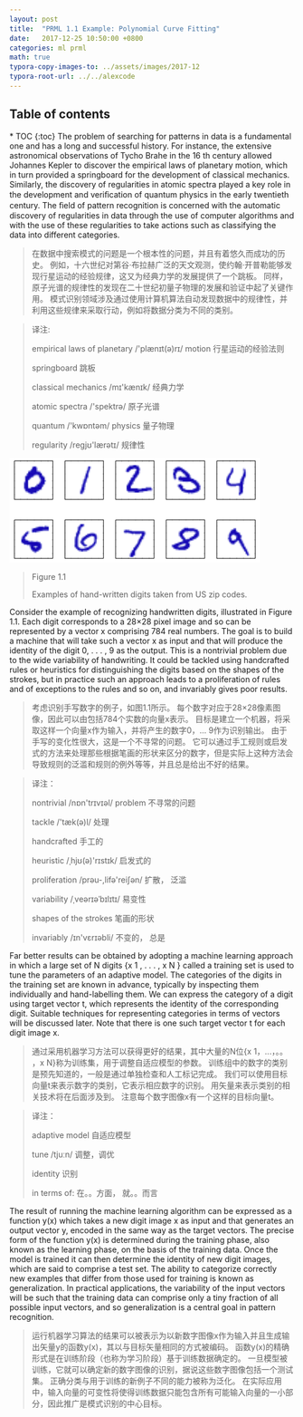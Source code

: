 ```yaml
---
layout: post
title:  "PRML 1.1 Example: Polynomial Curve Fitting"
date:   2017-12-25 10:50:00 +0800
categories: ml prml
math: true
typora-copy-images-to: ../assets/images/2017-12
typora-root-url: ../../alexcode
---
```

<h2>Table of contents</h2>
* TOC
{:toc}
The problem of searching for patterns in data is a fundamental one and has a long and successful history. For instance, the extensive astronomical observations of Tycho Brahe in the 16 th century allowed Johannes Kepler to discover the empirical laws of planetary motion, which in turn provided a springboard for the development of classical mechanics. Similarly, the discovery of regularities in atomic spectra played a key role in the development and veriﬁcation of quantum physics in the early twentieth century. The ﬁeld of pattern recognition is concerned with the automatic discovery of regularities in data through the use of computer algorithms and with the use of these regularities to take actions such as classifying the data into different categories.



> 在数据中搜索模式的问题是一个根本性的问题，并且有着悠久而成功的历史。 例如，十六世纪对第谷·布拉赫广泛的天文观测，使约翰·开普勒能够发现行星运动的经验规律，这又为经典力学的发展提供了一个跳板。 同样，原子光谱的规律性的发现在二十世纪初量子物理的发展和验证中起了关键作用。 模式识别领域涉及通过使用计算机算法自动发现数据中的规律性，并利用这些规律来采取行动，例如将数据分类为不同的类别。

> 译注:
>
> empirical laws of planetary /'plænɪt(ə)rɪ/ motion 行星运动的经验法则
>
> springboard 跳板
>
> classical mechanics /mɪ'kænɪk/  经典力学
>
> atomic spectra /'spektrə/ 原子光谱 
>
> quantum /'kwɒntəm/  physics 量子物理
>
> regularity /reɡjʊ'lærətɪ/ 规律性



![Figure 1.1](/assets/images/2017-12/7E4F1634-4EDE-4158-8711-692BA90A68EB.png)

> Figure 1.1
>
> Examples of hand-written digits taken from US zip codes.



Consider the example of recognizing handwritten digits, illustrated in Figure 1.1. 
 Each digit corresponds to a 28×28 pixel image and so can be represented by a vector x comprising 784 real numbers. The goal is to build a machine that will take such a vector x as input and that will produce the identity of the digit 0, . . . , 9 as the output. This is a nontrivial problem due to the wide variability of handwriting. It could be tackled using handcrafted rules or heuristics for distinguishing the digits based on the shapes of the strokes, but in practice such an approach leads to a proliferation of rules and of exceptions to the rules and so on, and invariably gives poor results.

> 考虑识别手写数字的例子，如图1.1所示。 每个数字对应于28×28像素图像，因此可以由包括784个实数的向量x表示。 目标是建立一个机器，将采取这样一个向量x作为输入，并将产生的数字0，... 9作为识别输出。 由于手写的变化性很大，这是一个不寻常的问题。 它可以通过手工规则或启发式的方法来处理那些根据笔画的形状来区分的数字，但是实际上这种方法会导致规则的泛滥和规则的例外等等，并且总是给出不好的结果。

> 译注：
>
> nontrivial  /nɒn'trɪvɪəl/  problem 不寻常的问题
>
> tackle /'tæk(ə)l/ 处理
>
> handcrafted 手工的
>
> heuristic /ˌhjʊ(ə)'rɪstɪk/ 启发式的
>
> proliferation /prəu-,lifə'reiʃən/ 扩散， 泛滥
>
> variability /ˌveərɪəˈbɪlɪtɪ/  易变性
>
> shapes of the strokes 笔画的形状
>
> invariably  /ɪn'vɛrɪəbli/ 不变的， 总是



Far better results can be obtained by adopting a machine learning approach in which a large set of N digits {x 1 , . . . , x N } called a training set is used to tune the parameters of an adaptive model. The categories of the digits in the training set are known in advance, typically by inspecting them individually and hand-labelling them. We can express the category of a digit using target vector t, which represents the identity of the corresponding digit. Suitable techniques for representing categories in terms of vectors will be discussed later. Note that there is one such target vector t for each digit image x.

> 通过采用机器学习方法可以获得更好的结果，其中大量的N位{x 1，...，。。 ，x N}称为训练集，用于调整自适应模型的参数。 训练组中的数字的类别是预先知道的，一般是通过单独检查和人工标记完成。 我们可以使用目标向量t来表示数字的类别，它表示相应数字的识别。 用矢量来表示类别的相关技术将在后面涉及到。 注意每个数字图像x有一个这样的目标向量t。

> 译注：
>
> adaptive model 自适应模型
>
> tune /tjuːn/ 调整，调优
>
> identity 识别
>
> in terms of: 在。。方面， 就。。而言



The result of running the machine learning algorithm can be expressed as a function y(x) which takes a new digit image x as input and that generates an output vector y, encoded in the same way as the target vectors.   The precise form of the function y(x) is determined during the training phase, also known as the learning phase, on the basis of the training data. Once the model is trained it can then determine the identity of new digit images, which are said to comprise a test set. The ability to categorize correctly new examples that differ from those used for training is known as generalization. In practical applications, the variability of the input vectors will be such that the training data can comprise only a tiny fraction of all possible input vectors, and so generalization is a central goal in pattern recognition.

> 运行机器学习算法的结果可以被表示为以新数字图像x作为输入并且生成输出矢量y的函数y(x)，其以与目标矢量相同的方式被编码。 函数y(x)的精确形式是在训练阶段（也称为学习阶段）基于训练数据确定的。 一旦模型被训练，它就可以确定新的数字图像的识别，据说这些数字图像包括一个测试集。 正确分类与用于训练的新例子不同的能力被称为泛化。 在实际应用中，输入向量的可变性将使得训练数据只能包含所有可能输入向量的一小部分，因此推广是模式识别的中心目标。